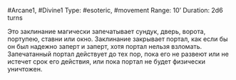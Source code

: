 #Arcane1, #Divine1
Type: #esoteric, #movement
Range: 10’
Duration: 2d6 turns

Это заклинание магически запечатывает сундук, дверь, ворота, портупею, ставни или окно. Заклинание закрывает портал, как если бы он был надежно заперт и заперт, хотя портал нельзя взломать. Запечатанный портал действует до тех пор, пока его не развеют или не истечет срок его действия, или пока портал не будет физически уничтожен.
